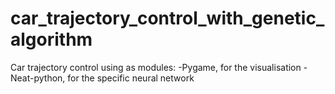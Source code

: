 # car_trajectory_control_with_genetic_algorithm

Car trajectory control using as modules: 
-Pygame, for the visualisation
-Neat-python, for the specific neural network
